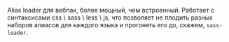 Alias loader для вебпак, более мощный, чем встроенный. Работает с синтаксисами css \ sass \ less \ js, что позволяет не плодить разных наборов алиасов для каждого языка и прогонять его до, скажем, `sass-loader`.